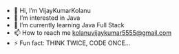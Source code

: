 - 👋 Hi, I’m VijayKumarKolanu
- 👀 I’m interested in Java
- 🌱 I’m currently learning Java Full Stack
- 📫 How to reach me kolanuvijaykumar5555@gmail.com
- ⚡ Fun fact: THINK TWICE, CODE ONCE...

<!---
VijayKumarKolanu/VijayKumarKolanu is a ✨ special ✨ repository because its `README.md` (this file) appears on your GitHub profile.
You can click the Preview link to take a look at your changes.
--->
